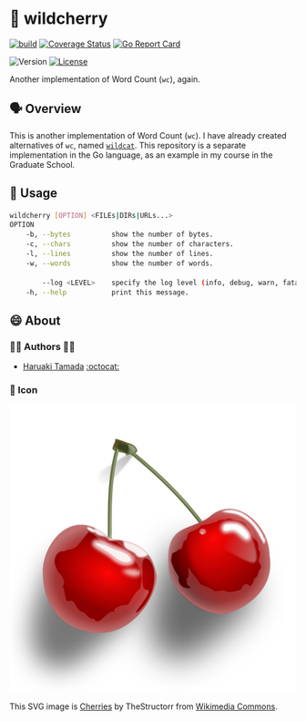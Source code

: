 # :cherries: wildcherry

[![build](https://github.com/tamada/wildcherry/actions/workflows/build.yaml/badge.svg)](https://github.com/tamada/wildcherry/actions/workflows/build.yaml)
[![Coverage Status](https://coveralls.io/repos/github/tamada/wildcherry/badge.svg?branch=main)](https://coveralls.io/github/tamada/wildcherry?branch=main)
[![Go Report Card](https://goreportcard.com/badge/github.com/tamada/wildcherry)](https://goreportcard.com/report/github.com/tamada/wildcherry)

![Version](https://img.shields.io/badge/Version-0.1.3-blue)
[![License](https://img.shields.io/badge/License-MIT-blue)](LICENSE)

Another implementation of Word Count (`wc`), again.

## :speaking_head: Overview

This is another implementation of Word Count (`wc`).
I have already created alternatives of `wc`, named [`wildcat`](https://github.com/tamada/wildcat).
This repository is a separate implementation in the Go language, as an example in my course in the Graduate School.

## :runner: Usage

```sh
wildcherry [OPTION] <FILEs|DIRs|URLs...>
OPTION
    -b, --bytes          show the number of bytes.
    -c, --chars          show the number of characters.
    -l, --lines          show the number of lines.
    -w, --words          show the number of words.

        --log <LEVEL>    specify the log level (info, debug, warn, fatal)
    -h, --help           print this message.
```

## :smile: About

### :man_office_worker: Authors :woman_office_worker:

- [Haruaki Tamada](https://tamada.github.io/) [:octocat:](https://github.com/tamada)

### :jack_o_lantern: Icon

![icon](docs/assets/icon.svg)

This SVG image is [Cherries](https://commons.wikimedia.org/wiki/File:TheStructorr_cherries.svg) by TheStructorr from [Wikimedia Commons](https://commons.wikimedia.org/wiki/Main_Page).
